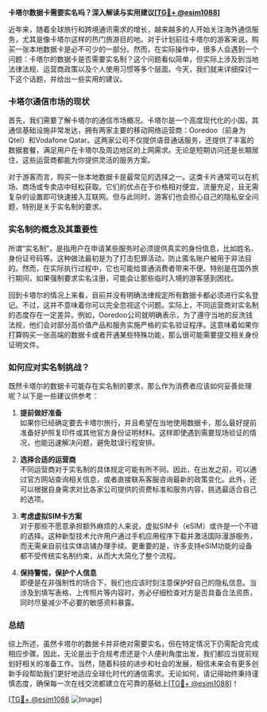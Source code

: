 **卡塔尔数据卡需要实名吗？深入解读与实用建议[[TG💪+ @esim1088](https://t.me/s/esim1088)]**

近年来，随着全球旅行和跨境通讯需求的增长，越来越多的人开始关注海外通信服务，尤其是像卡塔尔这样的热门旅游目的地。对于计划前往卡塔尔的游客来说，购买一张本地数据卡是必不可少的一部分。然而，在实际操作中，很多人会遇到一个问题：卡塔尔的数据卡是否需要实名制？这个问题看似简单，但实际上涉及到当地法律法规、运营商政策以及个人使用习惯等多个层面。今天，我们就来详细探讨一下这个话题，并给出一些实用的建议。

### 卡塔尔通信市场的现状

首先，我们需要了解卡塔尔的通信市场概况。卡塔尔是一个高度现代化的小国，其通信基础设施非常发达，拥有两家主要的移动网络运营商：Ooredoo（前身为Qtel）和Vodafone Qatar。这两家公司不仅提供语音通话服务，还提供了丰富的数据套餐，满足用户在卡塔尔及周边地区的上网需求。无论是短期访问还是长期居住，这些运营商都能为你提供灵活的服务方案。

对于游客而言，购买一张本地数据卡是最常见的选择之一。这类卡片通常可以在机场、商场或专卖店中轻松获取。它们的优点在于价格相对便宜，流量充足，且无需复杂的设置即可快速接入互联网。但与此同时，游客们也会担心自己的隐私安全问题，特别是关于实名制的要求。

### 实名制的概念及其重要性

所谓“实名制”，是指用户在申请某些服务时必须提供真实的身份信息，比如姓名、身份证号码等。这种做法最初是为了打击犯罪活动，防止匿名账户被用于非法目的。然而，在实际执行过程中，它也可能给普通消费者带来不便。特别是在国外旅行期间，如果强制要求实名注册，可能会让那些临时入境的游客感到困扰。

回到卡塔尔的情况上来看，目前并没有明确法律规定所有数据卡都必须进行实名登记。不过，这并不意味着你可以完全忽视这个问题。实际上，不同运营商对实名制的态度存在一定差异。例如，Ooredoo公司就明确表示，为了遵守当地的反洗钱法规，他们会对部分高价值产品和服务实施严格的实名验证程序。这意味着如果你打算购买一张高端的数据卡或者开通某些特殊功能，那么很可能需要提交相关身份证明文件。

### 如何应对实名制挑战？

既然卡塔尔的数据卡可能存在实名制的要求，那么作为消费者应该如何妥善处理呢？以下是一些建议供参考：

1. **提前做好准备**  
   如果你已经确定要去卡塔尔旅行，并且希望在当地使用数据卡，那么最好提前准备好护照复印件或其他官方身份证明材料。这样即使遇到需要现场验证的情况，也能迅速解决问题，避免耽误行程安排。

2. **选择合适的运营商**  
   不同运营商对于实名制的具体规定可能有所不同。因此，在出发之前，可以通过官方网站查询相关信息，或者直接联系客服咨询最新的政策变化。此外，还可以根据自身需求对比各家公司提供的资费标准和服务内容，挑选最适合自己的选项。

3. **考虑虚拟SIM卡方案**  
   对于那些不愿意承担额外麻烦的人来说，虚拟SIM卡（eSIM）或许是一个不错的选择。这种新型技术允许用户通过手机应用程序下载并激活国际漫游服务，而无需亲自前往实体店铺办理手续。更重要的是，许多支持eSIM功能的设备都不受传统实名制约束，从而大大简化了整个流程。

4. **保持警惕，保护个人信息**  
   即便是在非强制性的场合下，我们也应该时刻注意保护好自己的隐私信息。当涉及到填写表格、上传照片等内容时，务必仔细检查对方是否具备合法资质，同时尽量减少不必要的敏感资料暴露。

### 总结

综上所述，虽然卡塔尔的数据卡并非绝对需要实名，但在特定情况下仍需配合完成相应步骤。因此，无论是出于合规考虑还是个人便利角度出发，我们都应当提前规划好相关的准备工作。当然，随着科技的进步和社会的发展，相信未来会有更多创新手段帮助我们更好地适应全球化时代的通信需求。无论如何，请记得始终秉持谨慎态度，确保每一次在线交流都建立在可靠的基础上[[TG💪+ @esim1088](https://t.me/s/esim1088)]！

[[TG💪+ @esim1088](https://t.me/s/esim1088) ![Image](https://i.postimg.cc/4NQfJmqS/Snipaste-2025-05-13-00-14-12.png)]